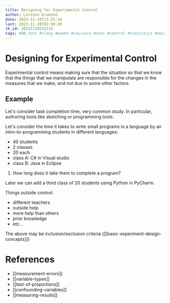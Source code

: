 ```yaml
---
title: Designing for Experimental Control
author: Lorenzo Drumond
date: 2023-11-19T23:31:14
last: 2023-11-20T02:59:39
zk_id: 20231119233114
tags: #AB_test #rlang #week4 #coursera #test #control #statistics #designing_running_and_analyzing_experiments #design #theory #experiment
---
```



# Designing for Experimental Control
Experimental control means making sure that the situation so that we know that
the things that we manipulate are responsible for the changes in the measures
that we make, and not due to some other factors.

## Example
Let's consider task completion time, very common study. In particular, authoring tools like sketching or programming tools.

Let's consider the time it takes to write small programs in a language by an intro-to-programming students in different languages:

- 40 students
- 2 classes
- 20 each
- class A: C# in Visual studio
- class B: Java in Eclipse

1. How long does it take them to complete a program?

Later we can add a third class of 20 students using Python in PyCharm.

Things outside control:
- different teachers
- outside help
- more help than others
- prior knowledge
- etc...

The above may be inclusion/exclusion criteria ([[basic-experiment-design-concepts]])


# References
- [[measurement-errors]]
- [[variable-types]]
- [[test-of-proportions]]
- [[confounding-variables]]
- [[measuring-results]]
